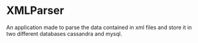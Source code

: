 # XMLParser

An application made to parse the data contained in xml files and store it in two different databases cassandra and mysql.
